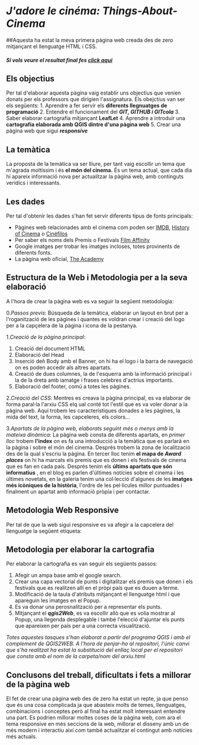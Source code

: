 # **_J'adore le cinéma: Things-About-Cinema_**
##Aquesta ha estat la meva primera pàgina web creada des de zero mitjançant el llenguatge HTML i CSS.
#### *Si vols veure el resultat final fes [click aqui]()*

## **Els objectius**
Per tal d'elaborar aquesta pàgina vaig establir uns objectius que venien donats per els professors que dirigien l'assignatura. Els obejctius van ser els següents:
        1. Aprendre a fer servir els **diferents llegnuatges de programació**
        2. Entendre el funcionament del **_GIT, GITHUB i GITcola_**
        3. Saber elaborar cartografia mitjançant **LeafLet**
        4. Aprendre a introduir una **cartografia elaborada amb QGIS dintre d'una pàgina web**
        5. Crear una pàgina web que sigui **_responsive_**
        
## **La temàtica**
La proposta de la temàtica va ser lliure, per tant vaig escollir un tema que m'agrada moltíssim i és **el món del cinema.** És un tema actual, que cada dia hi apareix informació nova per actualitzar la pàgina web, amb continguts veridics i interessants.

## **Les dades** 
Per tal d'obtenir les dades s'han fet servir diferents tipus de fonts principals:
* Pàgines web relacionades amb el cinema com poden ser [IMDB](https://www.imdb.com/), [History of Cinema](https://www.instagram.com/historyofcinema/) o [Cinéfilos](https://cinefilosoficial.com/)
* Per saber els noms dels Premis o Festivals [Film Affinity](https://www.filmaffinity.com/es/all_awards.php)
* Google imatges per trobar les imatges incloses, totes provinents de diferents fonts.
* La pàgina web oficial, [The Academy](https://oscars.org/)

## **Estructura de la Web i Metodologia per a la seva elaboració**
A l'hora de crear la pàgina web es va seguir la següent metodologia:

0._Passos previs_: Búsqueda de la temàtica, elaborar un layout en brut per a l'roganització de les pàgines i quantes es voldran crear i creació del logo per a la capçelera de la pàgina i icona de la pestanya.

1._Creació de la pàgina principal_:
  1. Creació del document HTML
  2. Elaboració del Head
  3. Inserció deñ Body amb el Banner, on hi ha el logo i la barra de navegació on es poden accedir als altres apartats.
  4. Creació de dues columnes, la de l'esquerra amb la informació principal i la de la dreta amb iamatge i frases celebres d'actrius importants.
  5. Elaboració del footer, comú a totes les pàgines.
  
2._Creació del CSS_: 
Mentres es creava la pàgina principal, es va elaborar de forma paral·la l'arxiu CSS elq ual conté tot l'estil que es va voler donar a la pàgina web. Aqui trobem les característiques donades a les pàgines, la mida del text, la forma, les capceleres, els colors...

3._Apartats de la pàgina web, elaborats seguint més o menys amb la mateixa dinàmica_:
La pàgina web consta de diferents apartats, en *primer lloc* trobem **l'index** on es fa una introducció a la temàtica que es parlarà en la pàgina i sobre el món del cinema. Després trobem la zona de localització des de la qual s'escriu la pàgina.
En tercer lloc tenim **el mapa de *Award places*** on hi ha marcats els premis que es donen i els festivals de cinema que es fan en cada país. Després tenim els **últims apartats que són informatius** , en el blog es parlen d'últimes notícies sobre el cinema i les últimes novetats, en la galeria tenim una col·lecció d'algunes de les **imatges més icòniques de la història**, l'ordre de les pel·lícules millor puntuades i finalment un apartat amb informació pròpia i per contactar.

## **Metodologia Web Responsive**
Per tal de que la web sigui responsive es va afegir a la capcelera del llenguatge la següent etiqueta: <meta name="viewport" content="width=device-width, initial-scale=1.0">

## **Metodologia per elaborar la cartografia**
Per elaborar la cartografia es van seguir els següents passos:
1. Afegir un ampa base amb el google search.
2. Crear una capa vectorial de punts i digitalitzar els premis que donen i els festivals que es realitzen allí en el pròpi país que es duuen a terme.
3. Modificació de la taula d'atributs mitjançant el llenguatge html i que apareguin les imatges en el Popup.
4. Es va donar una perosnalització per a representar els punts.
5. Mitjançant el **_qgis2Web_**, es va escollir allò que es volia mostrar al Popup, una llegenda desplegable i també l'elecció d'ajuntar els punts que apareixen per país per a una correcta visualització.

*Totes aquestes tasques s'han elaborat a partir del programa QGIS i amb el complement de QGIS2WEB. A l'hora de penjar-ho al repositori, l'únic canvi que s'ha realitzat ha estat la substitució del enllaç local per el repositori que consta amb el nom de la carpeta/nom del arxiu.html*

## **Conclusons del treball, dificultats i fets a millorar de la pàgina web**
El fet de crear una pàgina web des de zero ha estat un repte, ja que penso que és una cosa complicada ja que abasteix molts de temes, llenguatges, combinacions i conceptes però al final ha estat molt interessant entendre una part. 
Es podrien millorar moltes coses de la pàgina web, com ara el tema responsive en més seccions de la web, millorar el disseny amb un de més modern i interactiu així com també actualitzar el contingut amb notícies més actuals.



